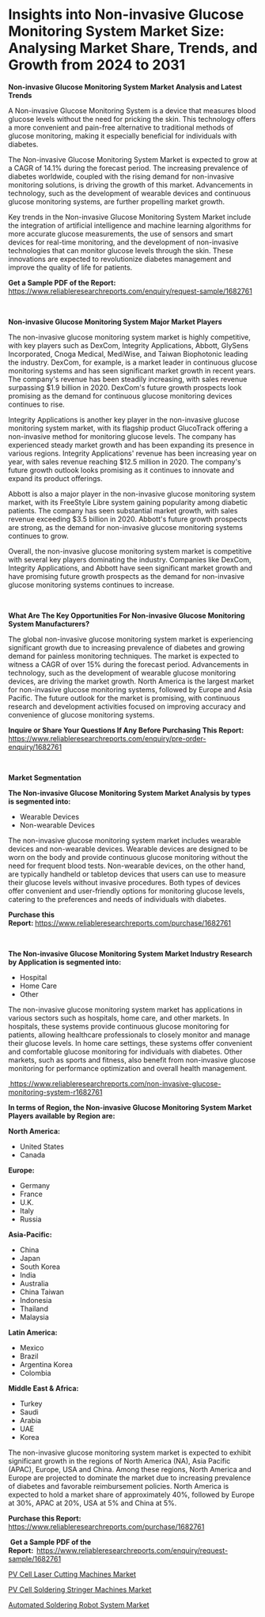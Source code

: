 <p><h1>Insights into Non-invasive Glucose Monitoring System Market Size: Analysing Market Share, Trends, and Growth from 2024 to 2031</h1></p><p><strong>Non-invasive Glucose Monitoring System Market Analysis and Latest Trends</strong></p>
<p><p>A Non-invasive Glucose Monitoring System is a device that measures blood glucose levels without the need for pricking the skin. This technology offers a more convenient and pain-free alternative to traditional methods of glucose monitoring, making it especially beneficial for individuals with diabetes.</p><p>The Non-invasive Glucose Monitoring System Market is expected to grow at a CAGR of 14.1% during the forecast period. The increasing prevalence of diabetes worldwide, coupled with the rising demand for non-invasive monitoring solutions, is driving the growth of this market. Advancements in technology, such as the development of wearable devices and continuous glucose monitoring systems, are further propelling market growth.</p><p>Key trends in the Non-invasive Glucose Monitoring System Market include the integration of artificial intelligence and machine learning algorithms for more accurate glucose measurements, the use of sensors and smart devices for real-time monitoring, and the development of non-invasive technologies that can monitor glucose levels through the skin. These innovations are expected to revolutionize diabetes management and improve the quality of life for patients.</p></p>
<p><strong>Get a Sample PDF of the Report:&nbsp;</strong> <a href="https://www.reliableresearchreports.com/enquiry/request-sample/1682761">https://www.reliableresearchreports.com/enquiry/request-sample/1682761</a></p>
<p>&nbsp;</p>
<p><strong>Non-invasive Glucose Monitoring System Major Market Players</strong></p>
<p><p>The non-invasive glucose monitoring system market is highly competitive, with key players such as DexCom, Integrity Applications, Abbott, GlySens Incorporated, Cnoga Medical, MediWise, and Taiwan Biophotonic leading the industry. DexCom, for example, is a market leader in continuous glucose monitoring systems and has seen significant market growth in recent years. The company's revenue has been steadily increasing, with sales revenue surpassing $1.9 billion in 2020. DexCom's future growth prospects look promising as the demand for continuous glucose monitoring devices continues to rise.</p><p>Integrity Applications is another key player in the non-invasive glucose monitoring system market, with its flagship product GlucoTrack offering a non-invasive method for monitoring glucose levels. The company has experienced steady market growth and has been expanding its presence in various regions. Integrity Applications' revenue has been increasing year on year, with sales revenue reaching $12.5 million in 2020. The company's future growth outlook looks promising as it continues to innovate and expand its product offerings.</p><p>Abbott is also a major player in the non-invasive glucose monitoring system market, with its FreeStyle Libre system gaining popularity among diabetic patients. The company has seen substantial market growth, with sales revenue exceeding $3.5 billion in 2020. Abbott's future growth prospects are strong, as the demand for non-invasive glucose monitoring systems continues to grow.</p><p>Overall, the non-invasive glucose monitoring system market is competitive with several key players dominating the industry. Companies like DexCom, Integrity Applications, and Abbott have seen significant market growth and have promising future growth prospects as the demand for non-invasive glucose monitoring systems continues to increase.</p></p>
<p>&nbsp;</p>
<p><strong>What Are The Key Opportunities For Non-invasive Glucose Monitoring System Manufacturers?</strong></p>
<p><p>The global non-invasive glucose monitoring system market is experiencing significant growth due to increasing prevalence of diabetes and growing demand for painless monitoring techniques. The market is expected to witness a CAGR of over 15% during the forecast period. Advancements in technology, such as the development of wearable glucose monitoring devices, are driving the market growth. North America is the largest market for non-invasive glucose monitoring systems, followed by Europe and Asia Pacific. The future outlook for the market is promising, with continuous research and development activities focused on improving accuracy and convenience of glucose monitoring systems.</p></p>
<p><strong>Inquire or Share Your Questions If Any Before Purchasing This Report:</strong> <a href="https://www.reliableresearchreports.com/enquiry/pre-order-enquiry/1682761">https://www.reliableresearchreports.com/enquiry/pre-order-enquiry/1682761</a></p>
<p>&nbsp;</p>
<p><strong>Market Segmentation</strong></p>
<p><strong>The Non-invasive Glucose Monitoring System Market Analysis by types is segmented into:</strong></p>
<p><ul><li>Wearable Devices</li><li>Non-wearable Devices</li></ul></p>
<p><p>The non-invasive glucose monitoring system market includes wearable devices and non-wearable devices. Wearable devices are designed to be worn on the body and provide continuous glucose monitoring without the need for frequent blood tests. Non-wearable devices, on the other hand, are typically handheld or tabletop devices that users can use to measure their glucose levels without invasive procedures. Both types of devices offer convenient and user-friendly options for monitoring glucose levels, catering to the preferences and needs of individuals with diabetes.</p></p>
<p><strong>Purchase this Report:&nbsp;</strong><a href="https://www.reliableresearchreports.com/purchase/1682761">https://www.reliableresearchreports.com/purchase/1682761</a></p>
<p>&nbsp;</p>
<p><strong>The Non-invasive Glucose Monitoring System Market Industry Research by Application is segmented into:</strong></p>
<p><ul><li>Hospital</li><li>Home Care</li><li>Other</li></ul></p>
<p><p>The non-invasive glucose monitoring system market has applications in various sectors such as hospitals, home care, and other markets. In hospitals, these systems provide continuous glucose monitoring for patients, allowing healthcare professionals to closely monitor and manage their glucose levels. In home care settings, these systems offer convenient and comfortable glucose monitoring for individuals with diabetes. Other markets, such as sports and fitness, also benefit from non-invasive glucose monitoring for performance optimization and overall health management.</p></p>
<p><a href="https://www.reliableresearchreports.com/non-invasive-glucose-monitoring-system-r1682761">&nbsp;https://www.reliableresearchreports.com/non-invasive-glucose-monitoring-system-r1682761</a></p>
<p><strong>In terms of Region, the Non-invasive Glucose Monitoring System Market Players available by Region are:</strong></p>
<p>
    <p> <strong> North America: </strong>
        <ul>
            <li>United States</li>
            <li>Canada</li>
        </ul>
        </p> 
    <p> <strong> Europe: </strong>
        <ul>
            <li>Germany</li>
            <li>France</li>
            <li>U.K.</li>
            <li>Italy</li>
            <li>Russia</li>
        </ul>
        </p> 
    <p> <strong> Asia-Pacific: </strong>
        <ul>
            <li>China</li>
            <li>Japan</li>
            <li>South Korea</li>
            <li>India</li>
            <li>Australia</li>
            <li>China Taiwan</li>
            <li>Indonesia</li>
            <li>Thailand</li>
            <li>Malaysia</li>
        </ul>
        </p> 
    <p> <strong> Latin America: </strong>
        <ul>
            <li>Mexico</li>
            <li>Brazil</li>
            <li>Argentina Korea</li>
            <li>Colombia</li>
        </ul>
        </p> 
    <p> <strong> Middle East & Africa: </strong>
        <ul>
            <li>Turkey</li>
            <li>Saudi</li>
            <li>Arabia</li>
            <li>UAE</li>
            <li>Korea</li>
        </ul>
    </p>
    </p>
<p><p>The non-invasive glucose monitoring system market is expected to exhibit significant growth in the regions of North America (NA), Asia Pacific (APAC), Europe, USA and China. Among these regions, North America and Europe are projected to dominate the market due to increasing prevalence of diabetes and favorable reimbursement policies. North America is expected to hold a market share of approximately 40%, followed by Europe at 30%, APAC at 20%, USA at 5% and China at 5%.</p></p>
<p><strong>Purchase this Report: </strong><a href="https://www.reliableresearchreports.com/purchase/1682761">https://www.reliableresearchreports.com/purchase/1682761</a></p>
<p>&nbsp;<strong>Get a Sample PDF of the Report:&nbsp;&nbsp;</strong><a href="https://www.reliableresearchreports.com/enquiry/request-sample/1682761">https://www.reliableresearchreports.com/enquiry/request-sample/1682761</a></p>
<p><strong></strong></p>
<p><p><a href="https://github.com/hskmn/Market-Research-Report-List-1/blob/main/pv-cell-laser-cutting-machines-market.md">PV Cell Laser Cutting Machines Market</a></p><p><a href="https://github.com/caylechardson65746/Market-Research-Report-List-1/blob/main/pv-cell-soldering-stringer-machines-market.md">PV Cell Soldering Stringer Machines Market</a></p><p><a href="https://view.publitas.com/reportprime-1/global-automated-soldering-robot-system-market-analysis-trends-forecasts-and-growth-opportunities-2024-2031-in-161-pages-report/">Automated Soldering Robot System Market</a></p></p>